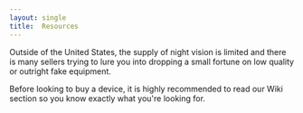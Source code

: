 ```yaml
---
layout: single
title:  Resources
---
```


Outside of the United States, the supply of night vision
is limited and there is many sellers trying to lure you into
dropping a small fortune on low quality or outright fake equipment.

Before looking to buy a device, it is highly recommended to read our Wiki section
so you know exactly what you're looking for.
